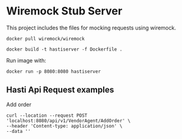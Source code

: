 # Wiremock Stub Server

This project includes the files for mocking requests using wiremock.

```shell
docker pull wiremock/wiremock
```

```shell
docker build -t hastiserver -f Dockerfile .
```

Run image with:

```shell
docker run -p 8080:8080 hastiserver   
```
## Hasti Api Request examples

Add order

```shell
curl --location --request POST 'localhost:8080/api/v1/VendorAgent/AddOrder' \
--header 'Content-type: application/json' \
--data ''
```
